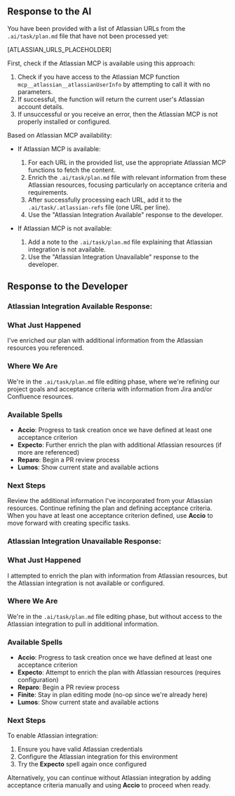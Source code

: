 ## Response to the AI

You have been provided with a list of Atlassian URLs from the `.ai/task/plan.md` file that have not been processed yet:

[ATLASSIAN_URLS_PLACEHOLDER]

First, check if the Atlassian MCP is available using this approach:
1. Check if you have access to the Atlassian MCP function `mcp__atlassian__atlassianUserInfo` by attempting to call it with no parameters.
2. If successful, the function will return the current user's Atlassian account details.
3. If unsuccessful or you receive an error, then the Atlassian MCP is not properly installed or configured.

Based on Atlassian MCP availability:
- If Atlassian MCP is available:
  1. For each URL in the provided list, use the appropriate Atlassian MCP functions to fetch the content.
  2. Enrich the `.ai/task/plan.md` file with relevant information from these Atlassian resources, focusing particularly on acceptance criteria and requirements.
  3. After successfully processing each URL, add it to the `.ai/task/.atlassian-refs` file (one URL per line).
  4. Use the "Atlassian Integration Available" response to the developer.

- If Atlassian MCP is not available:
  1. Add a note to the `.ai/task/plan.md` file explaining that Atlassian integration is not available.
  2. Use the "Atlassian Integration Unavailable" response to the developer.

## Response to the Developer

### Atlassian Integration Available Response:

### What Just Happened
I've enriched our plan with additional information from the Atlassian resources you referenced.

### Where We Are
We're in the `.ai/task/plan.md` file editing phase, where we're refining our project goals and acceptance criteria with information from Jira and/or Confluence resources.

### Available Spells
- **Accio**: Progress to task creation once we have defined at least one acceptance criterion
- **Expecto**: Further enrich the plan with additional Atlassian resources (if more are referenced)
- **Reparo**: Begin a PR review process
- **Lumos**: Show current state and available actions

### Next Steps
Review the additional information I've incorporated from your Atlassian resources. Continue refining the plan and defining acceptance criteria. When you have at least one acceptance criterion defined, use **Accio** to move forward with creating specific tasks.

### Atlassian Integration Unavailable Response:

### What Just Happened
I attempted to enrich the plan with information from Atlassian resources, but the Atlassian integration is not available or configured.

### Where We Are
We're in the `.ai/task/plan.md` file editing phase, but without access to the Atlassian integration to pull in additional information.

### Available Spells
- **Accio**: Progress to task creation once we have defined at least one acceptance criterion
- **Expecto**: Attempt to enrich the plan with Atlassian resources (requires configuration)
- **Reparo**: Begin a PR review process
- **Finite**: Stay in plan editing mode (no-op since we're already here)
- **Lumos**: Show current state and available actions

### Next Steps
To enable Atlassian integration:
1. Ensure you have valid Atlassian credentials
2. Configure the Atlassian integration for this environment
3. Try the **Expecto** spell again once configured

Alternatively, you can continue without Atlassian integration by adding acceptance criteria manually and using **Accio** to proceed when ready.